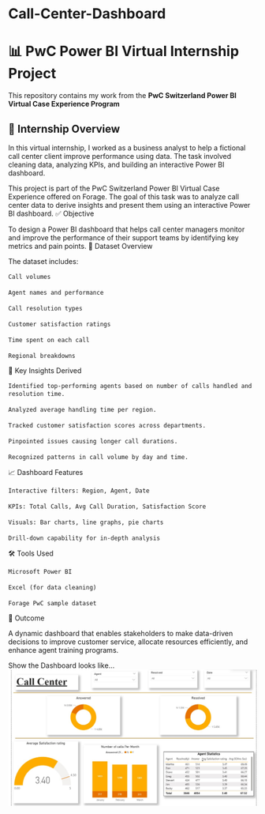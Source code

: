 # Call-Center-Dashboard
# 📊 PwC Power BI Virtual Internship Project

This repository contains my work from the **PwC Switzerland Power BI Virtual Case Experience Program** 

## 💼 Internship Overview

In this virtual internship, I worked as a business analyst to help a fictional call center client improve performance using data. The task involved cleaning data, analyzing KPIs, and building an interactive Power BI dashboard.


This project is part of the PwC Switzerland Power BI Virtual Case Experience offered on Forage. The goal of this task was to analyze call center data to derive insights and present them using an interactive Power BI dashboard.
✅ Objective

To design a Power BI dashboard that helps call center managers monitor and improve the performance of their support teams by identifying key metrics and pain points.
📂 Dataset Overview

The dataset includes:

    Call volumes

    Agent names and performance

    Call resolution types

    Customer satisfaction ratings

    Time spent on each call

    Regional breakdowns

📌 Key Insights Derived

    Identified top-performing agents based on number of calls handled and resolution time.

    Analyzed average handling time per region.

    Tracked customer satisfaction scores across departments.

    Pinpointed issues causing longer call durations.
    
    Recognized patterns in call volume by day and time.
    
  📈 Dashboard Features

    Interactive filters: Region, Agent, Date

    KPIs: Total Calls, Avg Call Duration, Satisfaction Score

    Visuals: Bar charts, line graphs, pie charts

    Drill-down capability for in-depth analysis

🛠 Tools Used

    Microsoft Power BI

    Excel (for data cleaning)

    Forage PwC sample dataset

📌 Outcome

A dynamic dashboard that enables stakeholders to make data-driven decisions to improve customer service, allocate resources efficiently, and enhance agent training programs.

Show the Dashboard looks like...
![Dashboard Screenshot](https://github.com/bagadeechha/Call-Center-Dashboard/blob/main/call%20center%20shot.jpg)


